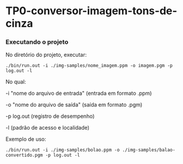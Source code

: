 # TP0-conversor-imagem-tons-de-cinza

### Executando o projeto

No diretório do projeto, executar:

`./bin/run.out -i ./img-samples/nome_imagem.ppm -o imagem.pgm -p log.out -l`

No qual:

-i  "nome do arquivo de entrada"  (entrada em formato .ppm)  
              
-o  "nome do arquivo de saída"    (saída em formato .pgm)

-p  log.out            (registro de desempenho)

-l                     (padrão de acesso e localidade)

Exemplo de uso:

`./bin/run.out -i ./img-samples/bolao.ppm -o ./img-samples/balao-convertido.pgm -p log.out -l`
